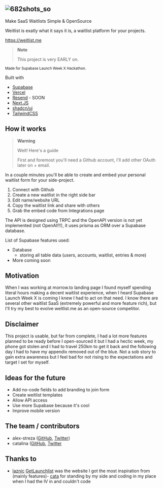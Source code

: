 ## ![682shots_so](https://github.com/alex-streza/weitlist-app/assets/72100849/95926bc8-49aa-4941-89a7-b8450df05160)
Make SaaS Waitlists Simple & OpenSource

Weitlist is exatly what it says it is, a waitlist platform for your projects.

https://weitlist.me

> **Note**
>
> This project is very EARLY on.

<sup>Made for Supabase Launch Week X Hackathon.</sup>

Built with

- [Supabase](https://supabase.com/)
- [Vercel](https://vercel.com/)
- [Resend](https://resend.com/) - SOON
- [Next.JS](https://nextjs.org/)
- [shadcn/ui](https://ui.shadcn.com/)
- [TailwindCSS](https://tailwindcss.com/)

## How it works

> **Warning**
>
> Weit! Here's a guide
>
> First and foremost you'll need a Github account, I'll add other OAuth later on + email.

In a couple minutes you'll be able to create and embed your personal waitlist form for your side-project.

1. Connect with Github
2. Create a new waitlist in the right side bar
3. Edit name/website URL
4. Copy the waitlist link and share with others
5. Grab the embed code from Integrations page

The API is designed using TRPC and the OpenAPI version is not yet implemented (not OpenAI!!!), it uses prisma as ORM over a Supabase database.

List of Supabase features used:

- Database
  - storing all table data (users, accounts, waitlist, entries & more)
- More coming soon

## Motivation

When I was working at morrow.to landing page I found myself spending literal hours making a decent waitlist experience, when I heard Supabase Launch Week X is coming I knew I had to act on that need. I know there are several other waitlist SaaS (extremely powerful and more feature rich), but I'll try my best to evolve weitlist.me as an open-source competitor.

## Disclaimer

This project is usable, but far from complete, I had a lot more features planned to be ready before I open-sourced it but I had a hectic week, my phone got stolen and I had to travel 250km to get it back and the following day I had to have my appendix removed out of the blue. Not a sob story to gain extra awareness but I feel bad for not rising to the expectations and target I set for myself.

## Ideas for the future

- Add no-code fields to add branding to join form
- Create weitlist templates
- Allow API access
- Use more Supabase because it's cool
- Improve mobile version

## The team / contributors

- alex-streza ([GitHub](https://github.com/alex-streza), [Twitter](https://twitter.com/alex_streza))
- catalina ([GitHub](https://github.com/welnic), [Twitter](https://twitter.com/Catalina_Melnic)

## Thanks to

- [laznic](https://github.com/laznic) [GetLaunchlist](https://getlaunchlist.com/) was the website I got the most inspiration from (mainly features)- [cata](https://twitter.com/Catalina_Melnic) for standing by my side and coding in my place when I had the IV in and couldn't code
